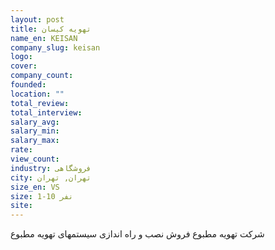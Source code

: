 ```yaml
---
layout: post
title: تهویه کیسان
name_en: KEISAN
company_slug: keisan
logo: 
cover: 
company_count:
founded:
location: ""
total_review: 
total_interview: 
salary_avg: 
salary_min: 
salary_max: 
rate: 
view_count: 
industry: فروشگاهی
city: تهران, تهران
size_en: VS
size: 1-10 نفر
site: 
---
```


شرکت تهویه مطبوع فروش نصب و راه اندازی سیستمهای تهویه مطبوع
